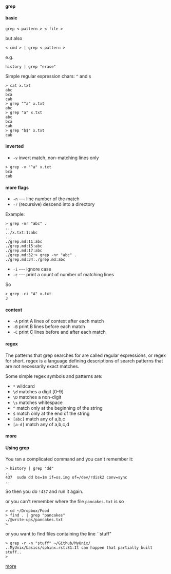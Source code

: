 #### grep

#### basic

``grep < pattern > < file >``

but also

``< cmd > | grep < pattern >``

e.g.

``history | grep "erase"``

Simple regular expression chars:  ``^`` and ``$``

```
> cat x.txt
abc
bca
cab
> grep "^a" x.txt
abc
> grep "a" x.txt
abc
bca
cab
> grep "b$" x.txt
cab
```

#### inverted

- ``-v`` invert match, non-matching lines only

```
> grep -v "^a" x.txt
bca
cab
```

#### more flags

- ``-n`` --- line number of the match
- ``-r`` (recursive) descend into a directory

Example:

```
> grep -nr "abc" .
...
../x.txt:1:abc
...
./grep.md:11:abc
./grep.md:15:abc
./grep.md:17:abc
./grep.md:32:> grep -nr "abc" .
./grep.md:34:./grep.md:abc
```

- ``-i`` --- ignore case
- ``-c`` --- print a count of number of matching lines

So

```
> grep -ci "A" x.txt
3
```

#### context

- ``-A`` print A lines of context after each match
- ``-B`` print B lines before each match
- ``-C`` print C lines before and after each match

#### regex

The patterns that grep searches for are called regular expressions, or regex for short.  regex is a language defining descriptions of search patterns that are not necessarily exact matches.

Some simple regex symbols and patterns are:

- ``*`` wildcard
- ``\d`` matches a digit [0-9]
- ``\D`` matches a non-digit
- ``\s`` matches whitespace
- ``^`` match only at the beginning of the string
- ``$`` match only at the end of the string
- ``[abc]`` match any of a,b,c
- ``[a-d]`` match any of a,b,c,d

#### more

#### Using grep

You ran a complicated command and you can't remember it:

```
> history | grep "dd"
..
437  sudo dd bs=1m if=os.img of=/dev/rdisk2 conv=sync
..
```

So then you do ``!437`` and run it again.

or you can't remember where the file ``pancakes.txt`` is so

```
> cd ~/Dropbox/Food
> find . | grep "pancakes"
./@write-ups/pancakes.txt
>
```

or you want to find files containing the line ``stuff"

```
> grep -r -n "stuff" ~/Github/MyUnix/ 
..MyUnix/basics/sphinx.rst:81:It can happen that partially built stuff..
>
```

[more](https://github.com/telliott99/UnixQuickies/blob/master/grep.md)

